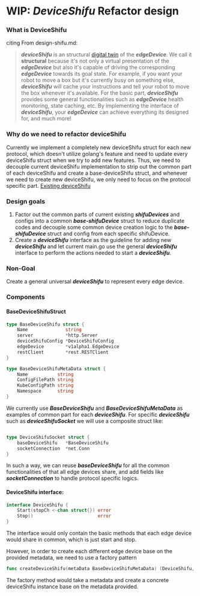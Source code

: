 # WIP: ***DeviceShifu*** Refactor design

### What is DeviceShifu
citing From design-shifu.md: 
> ***deviceShifu*** is an structural [digital twin](https://en.wikipedia.org/wiki/Digital_twin) of the ***edgeDevice***. 
> We call it **structural** because it's not only a virtual presentation of the ***edgeDevice*** 
> but also it's capable of driving the corresponding ***edgeDevice*** towards its goal state. 
> For example, if you want your robot to move a box but it's currently busy on something else, 
> ***deviceShifu*** will cache your instructions and tell your robot to move the box whenever it's available. 
> For the basic part, ***deviceShifu*** provides some general functionalities such as ***edgeDevice*** health monitoring, state caching, etc. 
> By implementing the interface of ***deviceShifu***, your ***edgeDevice*** can achieve everything its designed for, and much more!


### Why do we need to refactor deviceShifu
Currently we implement a completely new deviceShifu struct for each new protocol, which doesn't utilize golang's feature 
and need to update every deviceShifu struct when we try to add new features. Thus, we need to decouple current deviceShifu
implementation to strip out the common part of each deviceShifu and create a base-deviceShifu struct, and whenever we 
need to create new deviceShifu, we only need to focus on the protocol specific part.
[Existing deviceShifu](https://github.com/Edgenesis/shifu/tree/main/deviceshifu/pkg)


### Design goals

1. Factor out the common parts of current existing ***shifuDevices*** and configs into a common ***base-shifuDevice*** struct to 
reduce duplicate codes and decouple some common device creation logic to the ***base-shifuDevice*** struct and config from each 
specific shifuDevice.
2. Create a ***deviceShifu*** interface as the guideline for adding new ***deviceShifu*** and let current main.go use the 
general ***deviceShifu*** interface to perform the actions needed to start a ***deviceShifu***.

### Non-Goal
Create a general universal ***deviceShifu*** to represent every edge device.


### Components

#### BaseDeviceShifuStruct

```go
type BaseDeviceShifu struct {
	Name              string
	server            *http.Server
	deviceShifuConfig *DeviceShifuConfig
	edgeDevice        *v1alpha1.EdgeDevice
	restClient        *rest.RESTClient
}

type BaseDeviceShifuMetaData struct {
    Name           string
    ConfigFilePath string
    KubeConfigPath string
    Namespace      string
}
```

We currently use ***BaseDeviceShifu*** and ***BaseDeviceShifuMetaData*** as examples of common part for each ***deviceShifu***.
For specific ***deviceShifu*** such as ***deviceShifuSocket*** we will use a composite struct like:
```go

type DeviceShifuSocket struct {
	baseDeviceShifu   *BaseDeviceShifu
	socketConnection  *net.Conn
}

```
In such a way, we can reuse ***baseDeviceShifu*** for all the common functionalities of that all edge devices share, and add fields
like ***socketConnection*** to handle protocol specific logics.

#### DeviceShifu interface:

```go
interface DeviceShifu {
	Start(stopCh <-chan struct{}) error
	Stop()                        error
}
```

The interface would only contain the basic methods that each edge device would share in common, which is just start and stop.

However, in order to create each different edge device base on the provided metadata, we need to use a factory pattern

```go
func createDeviceShifu(metaData BaseDeviceShifuMetaData) (DeviceShifu, error)
```
The factory method would take a metadata and create a concrete deviceShifu instance base on the metadata provided.